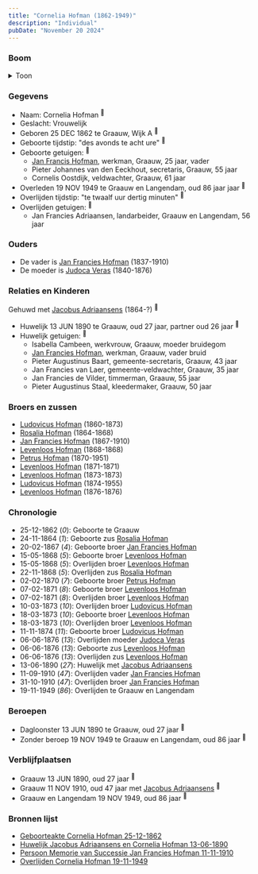 ```yaml
---
title: "Cornelia Hofman (1862-1949)"
description: "Individual"
pubDate: "November 20 2024"
---
```


### Boom
<details><summary>Toon</summary>

![test](https://www.plantuml.com/plantuml/svg/ZPDRJ-Cm48NV_Ij6yB1FIBdsfgf0Iy9kjMAH5dYj9l7GMdNiodPKLQZ_7OU652s8xPEZyHdxypcJA-lGkBgIpAw5sg312WeirqkZQyLdMce3pg2oVekKOol12KfXIac7RwesRWSLLGKPUoXPHuQqsss8VJYrb6Wjl300c6h3oJoiHBbMPEruNA5Gamd4RC_O3xX_kygoGyVP71Na7g4KPE6dVgvGdG5Q-1K4GPm2d6TndkPJV_JBio39zp0U5LZi5eLsJj9e0k40vjTtVedxS6iGw-q7gLtNKYvGyKLfjBM5zaXDJmX_iti8Xs7mthFlY6gkIuGdCcYFA7sFaa-pE8k_HKc2anbwC7ziiFkzJmZZqPOu5shfPL40UJRrkbxuHfDxcZ26SocMAxSZAVNM4-rPQzZ5HQjWBVQnq7RwWj-AaeIzNpVJHf4K-8__NW9TUlz_V9J2JJPhGAFJSnZ2tPydloJ3jWT8mMzKIr8SgsPYkZafTL5RkEP6e9zOKbquKNhYdFIIay4kuVBhEBo1XzY6GHV78FqoZiQ_rlr1obhGOu5T-JVwV_CL)
</details>

### Gegevens
- Naam: Cornelia Hofman <sup><a href="../s00410/" style="text-decoration:none" title="Geboorteakte Cornelia Hofman 25-12-1862">:link:</a></sup>
- Geslacht: Vrouwelijk
- Geboren 25 DEC 1862 te Graauw, Wijk A <sup><a href="../s00410/" style="text-decoration:none" title="Geboorteakte Cornelia Hofman 25-12-1862">:link:</a></sup>
- Geboorte tijdstip: "des avonds te acht ure" <sup><a href="../s00410/" style="text-decoration:none" title="Geboorteakte Cornelia Hofman 25-12-1862">:link:</a></sup>
- Geboorte getuigen: <sup><a href="../s00410/" style="text-decoration:none" title="Geboorteakte Cornelia Hofman 25-12-1862">:link:</a></sup>
  - [Jan Francis Hofman](../i00035/), werkman, Graauw, 25 jaar, vader
  - Pieter Johannes van den Eeckhout, secretaris, Graauw, 55 jaar
  - Cornelis Oostdijk, veldwachter, Graauw, 61 jaar
- Overleden 19 NOV 1949 te Graauw en Langendam, oud 86 jaar jaar <sup><a href="../s00431/" style="text-decoration:none" title="Overlijden Cornelia Hofman 19-11-1949">:link:</a></sup>
- Overlijden tijdstip: "te twaalf uur dertig minuten" <sup><a href="../s00431/" style="text-decoration:none" title="Overlijden Cornelia Hofman 19-11-1949">:link:</a></sup>
- Overlijden getuigen: <sup><a href="../s00431/" style="text-decoration:none" title="Overlijden Cornelia Hofman 19-11-1949">:link:</a></sup>
  - Jan Francies Adriaansen, landarbeider, Graauw en Langendam, 56 jaar

### Ouders
- De vader is [Jan Francies Hofman](../i00035/) (1837-1910)
- De moeder is [Judoca Veras](../i00037/) (1840-1876)

### Relaties en Kinderen

Gehuwd met [Jacobus Adriaansens](../i00255/) (1864-?) <sup><a href="../s00424/" style="text-decoration:none" title="Huwelijk Jacobus Adriaansens en Cornelia Hofman 13-06-1890">:link:</a></sup>
- Huwelijk 13 JUN 1890 te Graauw, oud 27 jaar, partner oud 26 jaar <sup><a href="../s00424/" style="text-decoration:none" title="Huwelijk Jacobus Adriaansens en Cornelia Hofman 13-06-1890">:link:</a></sup>
- Huwelijk getuigen:  <sup><a href="../s00424/" style="text-decoration:none" title="Huwelijk Jacobus Adriaansens en Cornelia Hofman 13-06-1890">:link:</a></sup>
  - Isabella Cambeen, werkvrouw, Graauw, moeder bruidegom
  - [Jan Francies Hofman](../i00035/), werkman, Graauw, vader bruid
  - Pieter Augustinus Baart, gemeente-secretaris, Graauw, 43 jaar
  - Jan Francies van Laer, gemeente-veldwachter, Graauw, 35 jaar
  - Jan Francies de Vilder, timmerman, Graauw, 55 jaar
  - Pieter Augustinus Staal, kleedermaker, Graauw, 50 jaar

### Broers en zussen
- [Ludovicus Hofman](../i00243/) (1860-1873)
- [Rosalia Hofman](../i00245/) (1864-1868)
- [Jan Francies Hofman](../i00246/) (1867-1910)
- [Levenloos Hofman](../i00247/) (1868-1868)
- [Petrus Hofman](../i00248/) (1870-1951)
- [Levenloos Hofman](../i00249/) (1871-1871)
- [Levenloos Hofman](../i00250/) (1873-1873)
- [Ludovicus Hofman](../i00251/) (1874-1955)
- [Levenloos Hofman](../i00252/) (1876-1876)

### Chronologie
- 25-12-1862 (<i>0</i>): Geboorte te Graauw
- 24-11-1864 (<i>1</i>): Geboorte zus [Rosalia Hofman](../i00245/)
- 20-02-1867 (<i>4</i>): Geboorte broer [Jan Francies Hofman](../i00246/)
- 15-05-1868 (<i>5</i>): Geboorte broer [Levenloos Hofman](../i00247/)
- 15-05-1868 (<i>5</i>): Overlijden broer [Levenloos Hofman](../i00247/)
- 22-11-1868 (<i>5</i>): Overlijden zus [Rosalia Hofman](../i00245/)
- 02-02-1870 (<i>7</i>): Geboorte broer [Petrus Hofman](../i00248/)
- 07-02-1871 (<i>8</i>): Geboorte broer [Levenloos Hofman](../i00249/)
- 07-02-1871 (<i>8</i>): Overlijden broer [Levenloos Hofman](../i00249/)
- 10-03-1873 (<i>10</i>): Overlijden broer [Ludovicus Hofman](../i00243/)
- 18-03-1873 (<i>10</i>): Geboorte broer [Levenloos Hofman](../i00250/)
- 18-03-1873 (<i>10</i>): Overlijden broer [Levenloos Hofman](../i00250/)
- 11-11-1874 (<i>11</i>): Geboorte broer [Ludovicus Hofman](../i00251/)
- 06-06-1876 (<i>13</i>): Overlijden moeder [Judoca Veras](../i00037/)
- 06-06-1876 (<i>13</i>): Geboorte zus [Levenloos Hofman](../i00252/)
- 06-06-1876 (<i>13</i>): Overlijden zus [Levenloos Hofman](../i00252/)
- 13-06-1890 (<i>27</i>): Huwelijk met [Jacobus Adriaansens](../i00255/)
- 11-09-1910 (<i>47</i>): Overlijden vader [Jan Francies Hofman](../i00035/)
- 31-10-1910 (<i>47</i>): Overlijden broer [Jan Francies Hofman](../i00246/)
- 19-11-1949 (<i>86</i>): Overlijden te Graauw en Langendam

### Beroepen
- Dagloonster 13 JUN 1890 te Graauw, oud 27 jaar <sup><a href="../s00424/" style="text-decoration:none" title="Huwelijk Jacobus Adriaansens en Cornelia Hofman 13-06-1890">:link:</a></sup>
- Zonder beroep 19 NOV 1949 te Graauw en Langendam, oud 86 jaar <sup><a href="../s00431/" style="text-decoration:none" title="Overlijden Cornelia Hofman 19-11-1949">:link:</a></sup>

### Verblijfplaatsen
- Graauw  13 JUN 1890, oud 27 jaar  <sup><a href="../s00424/" style="text-decoration:none" title="Huwelijk Jacobus Adriaansens en Cornelia Hofman 13-06-1890">:link:</a></sup>
- Graauw  11 NOV 1910, oud 47 jaar met [Jacobus Adriaansens](../i00255/) <sup><a href="../s00429/" style="text-decoration:none" title="Persoon Memorie van Successie Jan Francies Hofman 11-11-1910">:link:</a></sup>
- Graauw en Langendam  19 NOV 1949, oud 86 jaar  <sup><a href="../s00431/" style="text-decoration:none" title="Overlijden Cornelia Hofman 19-11-1949">:link:</a></sup>

### Bronnen lijst
- [Geboorteakte Cornelia Hofman 25-12-1862](../s00410/)
- [Huwelijk Jacobus Adriaansens en Cornelia Hofman 13-06-1890](../s00424/)
- [Persoon Memorie van Successie Jan Francies Hofman 11-11-1910](../s00429/)
- [Overlijden Cornelia Hofman 19-11-1949](../s00431/)